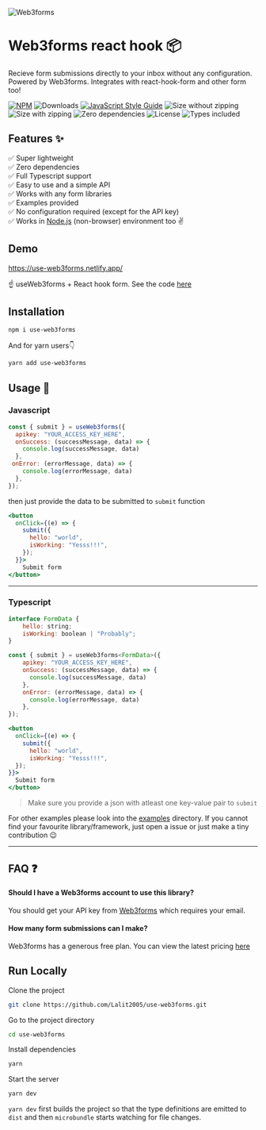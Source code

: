 
![Web3forms](https://web3forms.com/img/web3forms-logo.svg)
# Web3forms react hook 📦

Recieve form submissions directly to your inbox without any configuration. Powered by Web3forms. Integrates with react-hook-form and other form too!

[![NPM](https://img.shields.io/npm/v/use-web3forms.svg)](https://www.npmjs.com/package/use-web3forms)
![Downloads](https://badgen.net/npm/dw/use-web3forms)
[![JavaScript Style Guide](https://img.shields.io/badge/code_style-standard-brightgreen.svg)](https://standardjs.com)
![Size without zipping](https://badgen.net/bundlephobia/min/use-web3forms)
![Size with zipping](https://badgen.net/bundlephobia/minzip/use-web3forms)
![Zero dependencies](https://badgen.net/bundlephobia/dependency-count/use-web3forms)
![License](https://badgen.net/npm/license/use-web3forms)
![Types included](https://badgen.net/npm/types/use-web3forms)
## Features ✨

✅  Super lightweight  
✅  Zero dependencies  
✅  Full Typescript support  
✅  Easy to use and a simple API  
✅  Works with any form libraries  
✅  Examples provided  
✅  No configuration required (except for the API key)  
✅  Works in [Node.js](https://github.com/Lalit2005/use-web3forms/tree/master/examples/with-node.js) (non-browser) environment too ✌️

## Demo

https://use-web3forms.netlify.app/

☝️ useWeb3forms + React hook form. See the code [here](https://github.com/lalit2005/use-web3forms/tree/master/examples/react-hook-form)

## Installation


```bash
npm i use-web3forms
```
And for yarn users👇
```bash
yarn add use-web3forms
```
    
## Usage 📖

### Javascript

```js
const { submit } = useWeb3forms({
  apikey: "YOUR_ACCESS_KEY_HERE",
  onSuccess: (successMessage, data) => {
    console.log(successMessage, data)
  },
 onError: (errorMessage, data) => {
    console.log(errorMessage, data)
  },
});
```
then just provide the data to be submitted to `submit` function

```jsx {3-6}
<button
  onClick={(e) => {
    submit({
      hello: "world",
      isWorking: "Yesss!!!",
    });
  }}>
    Submit form
</button>
```
---  

### Typescript

```js
interface FormData {
    hello: string;
    isWorking: boolean | "Probably";
}

const { submit } = useWeb3forms<FormData>({
    apikey: "YOUR_ACCESS_KEY_HERE",
    onSuccess: (successMessage, data) => {
      console.log(successMessage, data)
    },
    onError: (errorMessage, data) => {
      console.log(errorMessage, data)
    },
});
```

```jsx
<button
  onClick={(e) => {
    submit({
      hello: "world",
      isWorking: "Yesss!!!",
  });
}}>
  Submit form
</button>
```

> Make sure you provide a json with atleast one key-value pair to `submit`

For other examples please look into the [examples](https://github.com/Lalit2005/use-web3forms/tree/master/examples/) directory. If you cannot find your favourite library/framework, just open a issue or just make a tiny contribution 😉

---
## FAQ ❓

#### Should I have a Web3forms account to use this library?  
You should get your API key from [Web3forms](https://web3forms.com/) which requires your email.

#### How many form submissions can I make?  
Web3forms has a generous free plan. You can view the latest pricing [here](https://web3forms.com/#pricing)
## Run Locally

Clone the project

```bash
git clone https://github.com/Lalit2005/use-web3forms.git
```

Go to the project directory

```bash
cd use-web3forms
```

Install dependencies

```bash
yarn
```

Start the server

```bash
yarn dev
```
`yarn dev` first builds the project so that the type definitions are emitted to `dist` and then `microbundle` starts watching for file changes.



  